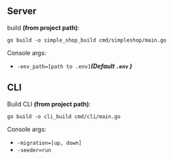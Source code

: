 **Server**
-
build **(from project path)**:

`go build -o simple_shop_build cmd/simpleshop/main.go`

Console args:
 - ``-env_path=[path to .env]``***(Default ``.env`` )***

**CLI**
-
Build CLI **(from project path)**:

`go build -o cli_build cmd/cli/main.go`

Console args:
- ``-migration=[up, down]``
- ``-seeder=run``
